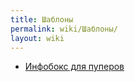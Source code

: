 ```yaml
---
title: Шаблоны
permalink: wiki/Шаблоны/
layout: wiki
---
```


-   [Инфобокс для пуперов](Шаблон:Инфобокс_пуперам "wikilink")
